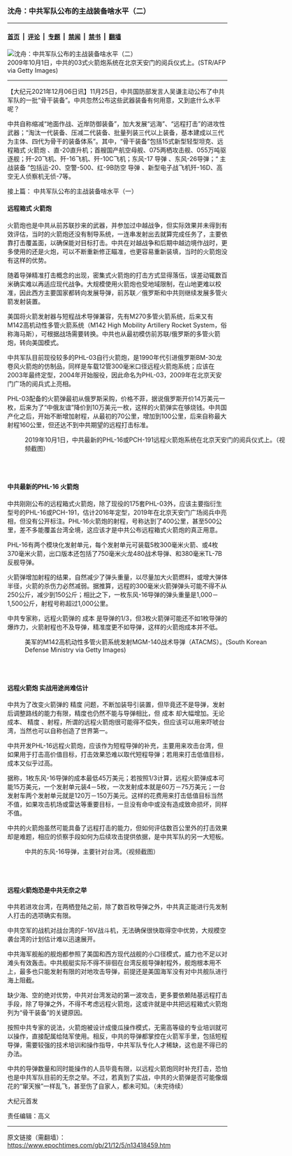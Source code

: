 ### 沈舟：中共军队公布的主战装备啥水平（二）

---

#### [首页](../../../..?n13418459) &nbsp;|&nbsp; [评论](../../../../../epoch-comment?n13418459) &nbsp;|&nbsp; [专题](../../../../../epoch-special?n13418459) &nbsp;|&nbsp; [禁闻](../../../../../epoch-news?n13418459) &nbsp;|&nbsp; [禁书](../../../../../books?n13418459) &nbsp;|&nbsp; [翻墙](https://github.com/gfw-breaker/nogfw/blob/master/README.md?n13418459)


<div><img alt="沈舟：中共军队公布的主战装备啥水平（二）" class="attachment-djy_600_400 size-djy_600_400 wp-post-image" src="https://i.epochtimes.com/assets/uploads/2021/12/id13418461-GettyImages-91295918_cut-600x400.jpg"/>
<div class="caption">
 2009年10月1日，中共的03式火箭炮系统在北京天安门的阅兵仪式上。(STR/AFP via Getty Images)
</div></div><hr/><div class="post_content" id="artbody" itemprop="articleBody">
 <!-- article content begin -->
 <p>
  【大纪元2021年12月06日讯】11月25日，中共国防部发言人吴谦主动公布了中共军队的一批“骨干装备”。中共忽然公布这些武器装备有何用意，又到底什么水平呢？
 </p>
 <p>
  中共自称缩减“地面作战、近岸防御装备”，加大发展“远海”、“远程打击”的进攻性武器；“淘汰一代装备、压减二代装备、批量列装三代以上装备，基本建成以三代为主体、四代为骨干的装备体系”。其中，“骨干装备”包括15式新型轻型坦克、远程箱式
  <ok href="https://www.epochtimes.com/gb/tag/%E7%81%AB%E7%AE%AD%E7%82%AE.html">
   火箭炮
  </ok>
  、直-20直升机；首艘国产航空母舰、075两栖攻击舰、055万吨驱逐舰；歼-20飞机、歼-16飞机、歼-10C飞机；东风-17
  <ok href="https://www.epochtimes.com/gb/tag/%E5%AF%BC%E5%BC%B9.html">
   导弹
  </ok>
  、东风-26导弹；“
  <ok href="https://www.epochtimes.com/gb/tag/%E4%B8%BB%E6%88%98%E8%A3%85%E5%A4%87.html">
   主战装备
  </ok>
  ”包括运-20、空警-500、红-9B防空
  <ok href="https://www.epochtimes.com/gb/tag/%E5%AF%BC%E5%BC%B9.html">
   导弹
  </ok>
  、新型电子战飞机歼-16D、高空无人侦察机无侦-7等。
 </p>
 <p>
  接上篇：
  <ok href="https://www.epochtimes.com/gb/21/11/27/n13401722.htm">
   中共军队公布的主战装备啥水平（一）
  </ok>
 </p>
 <h4>
  <strong>
   远程箱式
   <ok href="https://www.epochtimes.com/gb/tag/%E7%81%AB%E7%AE%AD%E7%82%AE.html">
    火箭炮
   </ok>
  </strong>
 </h4>
 <p>
  火箭炮也是中共从前苏联抄来的武器，并参加过中越战争，但实际效果并未得到有效评估，当时的火箭炮还没有制导系统，一连串发射出去就算完成任务了，主要依靠打击覆盖面，以确保能对目标打击。中共在对越战争和后期中越边境作战时，更多使用的还是火炮，可以不断重新修正瞄准，也更容易重新装填，当时的火箭炮没有这样的优势。
 </p>
 <p>
  随着导弹精准打击概念的出现，密集式火箭炮的打击方式显得落伍，误差动辄数百米确实难以再适应现代战争。大规模使用火箭炮也受地域限制，在山地更难以校准，因此西方主要国家都转向发展导弹，前苏联／俄罗斯和中共则继续发展多管火箭发射装置。
 </p>
 <p>
  美国将火箭发射器与短程战术导弹兼容，先有M270多管火箭系统，后来又有M142高机动性多管火箭系统（M142 High Mobility Artillery Rocket System，俗称海马斯），可根据战场需要转换。中共也从最初模仿前苏联/俄罗斯的多管火箭炮，转向美国模式。
 </p>
 <p>
  中共军队目前现役较多的PHL-03自行火箭炮，是1990年代引进俄罗斯BM-30龙卷风火箭炮的仿制品，同样是车载12管300毫米口径远程火箭炮系统；应该在2003年最终定型，2004年开始服役，因此命名为PHL-03，2009年在北京天安门广场的阅兵式上亮相。
 </p>
 <p>
  PHL-03配备的火箭弹最初从俄罗斯采购，价格不菲，据说俄罗斯开价14万美元一枚，后来为了“中俄友谊”降价到10万美元一枚，这样的火箭弹实在够烧钱。中共国产化之后，开始不断增加射程，从最初的70公里，增加到100公里，后来自称最大射程160公里，但还达不到中共期望的远程打击标准。
 </p>
 <figure aria-describedby="caption-attachment-13418463" class="wp-caption aligncenter" id="attachment_13418463" style="width: 600px">
  <ok href="https://i.epochtimes.com/assets/uploads/2021/12/id13418463-PHL-16-Rocket_20211204.jpg" target="_blank">
   <img alt="" class="size-large wp-image-13418463" src="https://i.epochtimes.com/assets/uploads/2021/12/id13418463-PHL-16-Rocket_20211204-600x401.jpg"/>
  </ok>
  <br/><figcaption class="wp-caption-text" id="caption-attachment-13418463">
   2019年10月1日，中共最新的PHL-16或PCH-191远程火箭炮系统在北京天安门的阅兵仪式上。（视频截图）
  </figcaption><br/>
 </figure><br/>
 <h4>
  <strong>
   中共最新的PHL-16
  </strong>
  <strong>
   火箭炮
  </strong>
 </h4>
 <p>
  中共刚刚公布的远程箱式火箭炮，除了现役的175套PHL-03外，应该主要指衍生型号的PHL-16或PCH-191，估计2016年定型，2019年在北京天安门广场阅兵中亮相，但没有公开标注。PHL-16火箭炮的射程，号称达到了400公里，甚至500公里，差不多能覆盖台湾全境，这应该才是中共公布远程箱式火箭炮的真正用意。
 </p>
 <p>
  PHL-16有两个模块化发射单元，每个发射单元可装载5枚300毫米火箭、或4枚370毫米火箭，出口版本还包括了750毫米火龙480战术导弹、和380毫米TL-7B反舰导弹。
 </p>
 <p>
  火箭弹增加射程的结果，自然减少了弹头重量，以尽量加大火箭燃料，或增大弹体半径，火箭的杀伤力必然减弱。据推算，远程的300毫米火箭弹弹头可能不得不从250公斤，减少到150公斤；相比之下，一枚东风-16导弹的弹头重量是1,000－1,500公斤，射程号称超过1,000公里。
 </p>
 <p>
  中共专家称，远程火箭弹的
  <ok href="https://www.epochtimes.com/gb/tag/%E6%88%90%E6%9C%AC.html">
   成本
  </ok>
  是导弹的1/3，但3枚火箭弹可能还不如1枚导弹的爆炸力，火箭射程也不及导弹，精准度更不如导弹，这样的火箭炮成本并不低。
 </p>
 <figure aria-describedby="caption-attachment-12494214" class="wp-caption aligncenter" id="attachment_12494214" style="width: 600px">
  <ok href="https://i.epochtimes.com/assets/uploads/2020/10/465330.jpg" target="_blank">
   <img alt="" class="size-large wp-image-12494214" src="https://i.epochtimes.com/assets/uploads/2020/10/465330-600x393.jpg"/>
  </ok>
  <br/><figcaption class="wp-caption-text" id="caption-attachment-12494214">
   美军的M142高机动性多管火箭系统发射MGM-140战术导弹（ATACMS）。(South Korean Defense Ministry via Getty Images)
  </figcaption><br/>
 </figure><br/>
 <h4>
  <strong>
   远程火箭炮
  </strong>
  <strong>
   实战用途尚难估计
  </strong>
 </h4>
 <p>
  中共为了改变火箭弹的
  <ok href="https://www.epochtimes.com/gb/tag/%E7%B2%BE%E5%BA%A6.html">
   精度
  </ok>
  问题，不断加装导引装置，但毕竟还不是导弹，发射后调整路线的能力有限，精度也仍然不能与导弹相比，但
  <ok href="https://www.epochtimes.com/gb/tag/%E6%88%90%E6%9C%AC.html">
   成本
  </ok>
  却大幅增加。无论成本、
  <ok href="https://www.epochtimes.com/gb/tag/%E7%B2%BE%E5%BA%A6.html">
   精度
  </ok>
  、射程，所谓的远程火箭炮很可能得不偿失，但应该可以用来吓唬台湾，当然也可以自称创造了世界第一。
 </p>
 <p>
  中共开发PHL-16远程火箭炮，应该作为短程导弹的补充，主要用来攻击台湾，但如果用于打击高价值目标，打击效果恐难以取代短程导弹；若用来打击低值目标，成本又似乎过高。
 </p>
 <p>
  据称，1枚东风-16导弹的成本最低45万美元；若按照1/3计算，远程火箭弹成本可能15万美元，一个发射单元装4－5枚，一次发射成本就是60万－75万美元；一台发射车两个发射单元就是120万－150万美元。这样的花费用来打击低值目标当然不值，如果攻击机场或雷达等重要目标，一旦没有命中或没有造成致命损坏，同样不值。
 </p>
 <p>
  中共的火箭炮虽然可能具备了远程打击的能力，但如何评估数百公里外的打击效果却是难题，相应的侦察手段如何为后续攻击提供依据，是中共军队的另一大短板。
 </p>
 <figure aria-describedby="caption-attachment-13418466" class="wp-caption aligncenter" id="attachment_13418466" style="width: 600px">
  <ok href="https://i.epochtimes.com/assets/uploads/2021/12/id13418466-DF-16-missle_20211204.jpg" target="_blank">
   <img alt="" class="size-large wp-image-13418466" src="https://i.epochtimes.com/assets/uploads/2021/12/id13418466-DF-16-missle_20211204-600x334.jpg"/>
  </ok>
  <br/><figcaption class="wp-caption-text" id="caption-attachment-13418466">
   中共的东风-16导弹，主要针对台湾。（视频截图）
  </figcaption><br/>
 </figure><br/>
 <h4>
  <strong>
   远程火箭炮恐是中共无奈之举
  </strong>
 </h4>
 <p>
  中共若进攻台湾，在两栖登陆之前，除了数百枚导弹之外，中共真正能进行先发制人打击的选项确实有限。
 </p>
 <p>
  中共空军的战机对战台湾的F-16V战斗机，无法确保很快取得空中优势，大规模空袭台湾的计划估计难以迅速展开。
 </p>
 <p>
  中共海军舰船的舰炮都参照了美国和西方现代战舰的小口径模式，威力也不足以对滩头有效轰击。中共舰艇实际不得不徘徊在台湾反舰导弹射程外，舰炮根本用不上，最多也只能发射有限的对地攻击导弹，前提还是美国海军没有对中共舰队进行海上阻截。
 </p>
 <p>
  缺少海、空的绝对优势，中共对台湾发动的第一波攻击，更多要依赖陆基远程打击手段，除了导弹之外，不得不考虑远程火箭炮，这或许就是中共把远程箱式火箭炮列为“骨干装备”的关键原因。
 </p>
 <p>
  按照中共专家的说法，火箭炮被设计成傻瓜操作模式，无需高等级的专业培训就可以操作，直接配属给陆军使用。相反，中共的导弹都掌控在火箭军手里，包括短程导弹，需要较强的技术培训和操作指导，中共军队专化人才稀缺，这也是不得已的办法。
 </p>
 <p>
  中共的导弹数量和同时能操作的人员毕竟有限，以远程火箭炮同时补充打击，恐怕也是中共军队目前的无奈之举。不过，若真到了实战，中共的火箭弹是否可能像烟花的“窜天猴”一样乱飞，甚至伤了自家人，都未可知。（未完待续）
 </p>
 <p>
  大纪元首发
 </p>
 <p>
  责任编辑：高义
 </p>
 <!-- article content end -->
 <div id="below_article_ad">
 </div>
</div>


---

原文链接（需翻墙）：https://www.epochtimes.com/gb/21/12/5/n13418459.htm